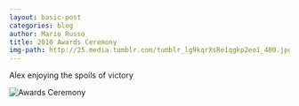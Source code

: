 ```yaml
---
layout: basic-post
categories: blog
author: Mario Russo
title: 2010 Awards Ceremony
img-path: http://25.media.tumblr.com/tumblr_lg9kqrXsRe1qgkp2eo1_400.jpg
---
```

Alex enjoying the spoils of victory

![Awards Ceremony](http://24.media.tumblr.com/tumblr_lg9l0rJiHg1qgkp2eo1_400.jpg)
